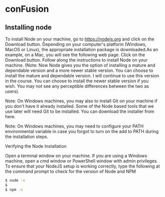 conFusion
===================

Installing node
-------------

To install Node on your machine, go to https://nodejs.org and click on the Download button. Depending on your computer's platform (Windows, MacOS or Linux), the appropriate installation package is downloaded.As an example, on a Mac, you will see the following web page. Click on the Download button. Follow along the instructions to install Node on your machine. (Note: Now Node gives you the option of installing a mature and dependable version and a more newer stable version. You can choose to install the mature and dependable version. I will continue to use this version in the course. You can choose to install the newer stable version if you wish. You may not see any perceptible differences between the two as users).

Note: On Windows machines, you may also to install Git on your machine if you don't have it already installed. Some of the Node based tools that we use later will need Git to be installed. You can download the installer from here.

Note: On Windows machines, you may need to configure your PATH environmental variable in case you forgot to turn on the add to PATH during the installation steps.

Verifying the Node Installation

Open a terminal window on your machine. If you are using a Windows machine, open a cmd window or PowerShell window with admin privileges.
To ensure that your NodeJS setup is working correctly, type the following at the command prompt to check for the version of Node and NPM

```sh
$ node -v
$ 
$ npm -v
```
